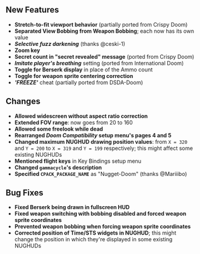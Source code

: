 ## New Features

* **Stretch-to-fit viewport behavior** (partially ported from Crispy Doom)
* **Separated View Bobbing from Weapon Bobbing**; each now has its own value
* _**Selective fuzz darkening**_ (thanks @ceski-1)
* **Zoom key**
* **Secret count in "secret revealed" message** (ported from Crispy Doom)
* _**Imitate player's breathing**_ setting (ported from International Doom)
* **Toggle for Berserk display** in place of the Ammo count
* **Toggle for weapon sprite centering correction**
* _**'FREEZE'**_ cheat (partially ported from DSDA-Doom)

## Changes

* **Allowed widescreen without aspect ratio correction**
* **Extended FOV range**: now goes from 20 to 160
* **Allowed some freelook while dead**
* **Rearranged _Doom Compatibility_ setup menu's pages 4 and 5**
* **Changed maximum NUGHUD drawing position values**: from `X = 320` and `Y = 200` to `X = 319` and `Y = 199` respectively; this might affect some existing NUGHUDs
* **Mentioned flight keys** in Key Bindings setup menu
* **Changed `gammacycle`'s description**
* **Specified `CPACK_PACKAGE_NAME`** as "Nugget-Doom" (thanks @Mariiibo)

## Bug Fixes

* **Fixed Berserk being drawn in fullscreen HUD**
* **Fixed weapon switching with bobbing disabled and forced weapon sprite coordinates**
* **Prevented weapon bobbing when forcing weapon sprite coordinates**
* **Corrected position of Time/STS widgets in NUGHUD**; this might change the position in which they're displayed in some existing NUGHUDs
